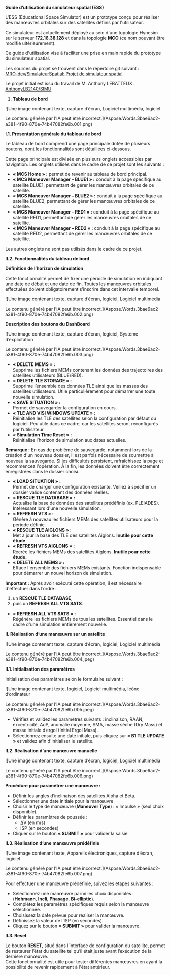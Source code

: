 ﻿**Guide d’utilisation du simulateur spatial (ESS)**

L'ESS (Educational Space Simulator) est un prototype conçu pour réaliser des manœuvres orbitales sur des satellites définis par l'utilisateur.

Ce simulateur est actuellement déployé au sein d'une topologie Hynesim sur le serveur **172.16.38.128** et dans la topologie **MCO** (ce nom pouvant être modifié ultérieurement).

Ce guide d'utilisation vise à faciliter une prise en main rapide du prototype du simulateur spatial.

Les sources du projet se trouvent dans le répertoire git suivant :\
[MRO-dev/SimulateurSpatial: Projet de simulateur spatial](https://github.com/MRO-dev/SimulateurSpatial)

Le projet initial est issu du travail de M. Anthony LEBATTEUX :\
[AnthonyLB2140/SIMU](https://github.com/AnthonyLB2140/SIMU/tree/master)






















1. **Tableau de bord**

![Une image contenant texte, capture d’écran, Logiciel multimédia, logiciel

Le contenu généré par l’IA peut être incorrect.](Aspose.Words.3bae6ac2-a381-4f90-870e-74b47082fe6b.001.png)

**I.1. 	Présentation générale du tableau de bord** 

Le tableau de bord comprend une page principale dotée de plusieurs boutons, dont les fonctionnalités sont détaillées ci-dessous.

Cette page principale est divisée en plusieurs onglets accessibles par navigation. Les onglets utilisés dans le cadre de ce projet sont les suivants :

- **« MCS Home » :** permet de revenir au tableau de bord principal.
- **« MCS Maneuver Manager – BLUE1 » :** conduit à la page spécifique au satellite BLUE1, permettant de gérer les manœuvres orbitales de ce satellite.
- **« MCS Maneuver Manager – BLUE2 » :** conduit à la page spécifique au satellite BLUE2, permettant de gérer les manœuvres orbitales de ce satellite.
- **« MCS Maneuver Manager – RED1 » :** conduit à la page spécifique au satellite RED1, permettant de gérer les manœuvres orbitales de ce satellite.
- **« MCS Maneuver Manager – RED2 » :** conduit à la page spécifique au satellite RED2, permettant de gérer les manœuvres orbitales de ce satellite.

Les autres onglets ne sont pas utilisés dans le cadre de ce projet.


**II.2.	Fonctionnalités du tableau de bord**


**Définition de l’horizon de simulation**

Cette fonctionnalité permet de fixer une période de simulation en indiquant une date de début et une date de fin. Toutes les manœuvres orbitales effectuées doivent obligatoirement s’inscrire dans cet intervalle temporel.


![Une image contenant texte, capture d’écran, logiciel, Logiciel multimédia

Le contenu généré par l’IA peut être incorrect.](Aspose.Words.3bae6ac2-a381-4f90-870e-74b47082fe6b.002.png)











**Description des boutons du DashBoard**

![Une image contenant texte, capture d’écran, logiciel, Système d’exploitation

Le contenu généré par l’IA peut être incorrect.](Aspose.Words.3bae6ac2-a381-4f90-870e-74b47082fe6b.003.png)
























- **« DELETE MEMS » :**\
  Supprime les fichiers MEMs contenant les données des trajectoires des satellites utilisateurs (BLUE/RED).
- **« DELETE TLE STORAGE » :**\
  Supprime l’ensemble des données TLE ainsi que les masses des satellites utilisateurs. Utile particulièrement pour démarrer une toute nouvelle simulation.
- **« SAVE SITUATION » :**\
  Permet de sauvegarder la configuration en cours.
- **« TLE AND VISI WINDOWS UPDATE » :**\
  Réinitialise les TLE des satellites selon la configuration par défaut du logiciel. Peu utile dans ce cadre, car les satellites seront reconfigurés par l’utilisateur.
- **« Simulation Time Reset » :**\
  Réinitialise l’horizon de simulation aux dates actuelles.

**Remarque :** En cas de problème de sauvegarde, notamment lors de la création d'un nouveau dossier, il est parfois nécessaire de soumettre à nouveau la sauvegarde. Si les difficultés persistent, rafraîchissez la page et recommencez l'opération. À la fin, les données doivent être correctement enregistrées dans le dossier choisi.

- **« LOAD SITUATION » :**\
  Permet de charger une configuration existante. Veillez à spécifier un dossier valide contenant des données réelles.
- **« RESCUE TLE DATABASE » :**\
  Actualise la base de données des satellites prédéfinis (ex. PLEIADES). Intéressant lors d'une nouvelle simulation.
- **« REFRESH VTS » :**\
  Génère à nouveau les fichiers MEMs des satellites utilisateurs pour la période définie.
- **« RESCUE TLE AIGLONS » :**\
  Met à jour la base des TLE des satellites Aiglons. **Inutile pour cette étude.**
- **« REFRESH VTS AIGLONS » :**\
  Recrée les fichiers MEMs des satellites Aiglons. **Inutile pour cette étude.**
- **« DELETE ALL MEMS » :**\
  Efface l'ensemble des fichiers MEMs existants. Fonction indispensable pour démarrer un nouvel horizon de simulation.

**Important :** Après avoir exécuté cette opération, il est nécessaire d'effectuer dans l’ordre :

1. un **RESCUE TLE DATABASE**,
1. puis un **REFRESH ALL VTS SATS**.
- **« REFRESH ALL VTS SATS » :**\
  Régénère les fichiers MEMs de tous les satellites. Essentiel dans le cadre d'une simulation entièrement nouvelle.












**II.	Réalisation d’une manœuvre sur un satellite**

![Une image contenant texte, capture d’écran, logiciel, Logiciel multimédia

Le contenu généré par l’IA peut être incorrect.](Aspose.Words.3bae6ac2-a381-4f90-870e-74b47082fe6b.004.jpeg)

**II.1.	Initialisation des paramètres**

Initialisation des paramètres selon le formulaire suivant :

![Une image contenant texte, logiciel, Logiciel multimédia, Icône d’ordinateur

Le contenu généré par l’IA peut être incorrect.](Aspose.Words.3bae6ac2-a381-4f90-870e-74b47082fe6b.005.jpeg)

- Vérifiez et validez les paramètres suivants : inclinaison, RAAN, excentricité, AoP, anomalie moyenne, SMA, masse sèche (Dry Mass) et masse initiale d’ergol (Initial Ergol Mass).
- Sélectionnez ensuite une date initiale, puis cliquez sur **« B1 TLE UPDATE »** et validez afin d'initialiser le satellite.

**II.2.	Réalisation d’une manœuvre manuelle**


![Une image contenant texte, capture d’écran, logiciel, Logiciel multimédia

Le contenu généré par l’IA peut être incorrect.](Aspose.Words.3bae6ac2-a381-4f90-870e-74b47082fe6b.006.png)



















**Procédure pour paramétrer une manœuvre :**

- Définir les angles d’inclinaison des satellites Alpha et Beta.
- Sélectionner une date initiale pour la manœuvre
- Choisir le type de manœuvre (**Maneuver Type**) : « Impulse » (seul choix disponible).
- Définir les paramètres de poussée :
  - ΔV (en m/s)
  - ISP (en secondes)
- Cliquer sur le bouton **« SUBMIT »** pour valider la saisie.


**II.3. Réalisation d’une manœuvre prédéfinie**

![Une image contenant texte, Appareils électroniques, capture d’écran, logiciel

Le contenu généré par l’IA peut être incorrect.](Aspose.Words.3bae6ac2-a381-4f90-870e-74b47082fe6b.007.png)

































Pour effectuer une manœuvre prédéfinie, suivez les étapes suivantes :

- Sélectionnez une manœuvre parmi les choix disponibles :\
  (**Hohmann**, **Incli**, **Phasage**, **Bi-elliptic**).
- Complétez les paramètres spécifiques requis selon la manœuvre sélectionnée.
- Choisissez la date prévue pour réaliser la manœuvre.
- Définissez la valeur de l’ISP (en secondes).
- Cliquez sur le bouton **« SUBMIT »** pour valider la manœuvre.


**II.3. 	Reset**

Le bouton **RESET**, situé dans l’interface de configuration du satellite, permet de restaurer l’état du satellite tel qu’il était juste avant l’exécution de la dernière manœuvre.\
Cette fonctionnalité est utile pour tester différentes manœuvres en ayant la possibilité de revenir rapidement à l'état antérieur.

